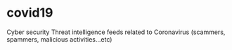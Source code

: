 # covid19
Cyber security Threat intelligence feeds related to Coronavirus (scammers, spammers, malicious activities...etc)
